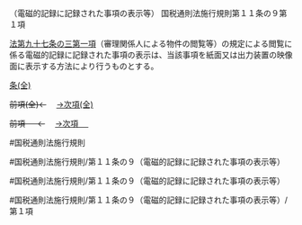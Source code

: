 （電磁的記録に記録された事項の表示等）
国税通則法施行規則第１１条の９第１項

[法第九十七条の三第一項](国税通則法＿＿＿＿＿第９７条の３第１項)（審理関係人による物件の閲覧等）の規定による閲覧に係る電磁的記録に記録された事項の表示は、当該事項を紙面又は出力装置の映像面に表示する方法により行うものとする。

[条(全)](国税通則法施行規則＿第１１条の９_.md)

~~前項(全)←~~　  [→次項(全)](国税通則法施行規則＿第１１条の９第２項_.md)

~~前項 　 ←~~　  [→次項 　 ](国税通則法施行規則＿第１１条の９第２項.md)



#国税通則法施行規則

#国税通則法施行規則/第１１条の９（電磁的記録に記録された事項の表示等）

#国税通則法施行規則/第１１条の９（電磁的記録に記録された事項の表示等）

#国税通則法施行規則/第１１条の９（電磁的記録に記録された事項の表示等）/第１項

